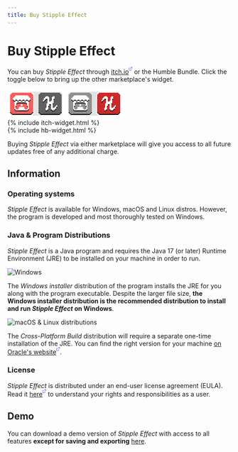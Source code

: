 ```yaml
---
title: Buy Stipple Effect
---
```


# Buy Stipple Effect

You can buy *Stipple Effect* through [itch.io![](./assets/img/external.png)](https://flinkerflitzer.itch.io/stipple-effect) or the Humble Bundle. Click the toggle below to bring up the other marketplace's widget.

<div class="image-container">
    <img src="./assets/icons/embed-dial-itch.png" id="itch-button" class="show-itch" title="itch.io | Click to switch to Humble Bundle">
    <img src="./assets/icons/embed-dial-humble-bundle.png" id="hb-button" class="show-hb" title="Humble Bundle | Click to switch to itch.io">
</div>

<div class="buy-widget">
    <div class="show-itch">
        {% include itch-widget.html %}
    </div>
    <div class="show-hb">
        {% include hb-widget.html %}
    </div>
</div>

<script>
    {% include toggle-widgets.js %}
</script>

Buying *Stipple Effect* via either marketplace will give you access to all future updates free of any additional charge.

## Information

### Operating systems

*Stipple Effect* is available for Windows, macOS and Linux distros. However, the program is developed and most thoroughly tested on Windows.

### Java & Program Distributions

*Stipple Effect* is a Java program and requires the Java 17 (or later) Runtime Environment (JRE) to be installed on your machine in order to run.

![Windows](./assets/img/windows.png)

The *Windows installer* distribution of the program installs the JRE for you along with the program executable. Despite the larger file size, **the Windows installer distribution is the recommended distribution to install and run _Stipple Effect_ on Windows**.

![macOS & Linux distributions](./assets/img/macos-ubuntu.png)

The *Cross-Platform Build* distribution will require a separate one-time installation of the JRE. You can find the right version for your machine [on Oracle's website![](./assets/img/external.png)](https://www.oracle.com/java/technologies/downloads/#java17).

### License

*Stipple Effect* is distributed under an end-user license agreement (EULA). Read it [here![](./assets/img/external.png)](https://github.com/stipple-effect/stipple-effect/blob/master/LICENSE) to understand your rights and responsibilities as a user.

## Demo

You can download a demo version of *Stipple Effect* with access to all features **except for saving and exporting** [here](./demo.md).